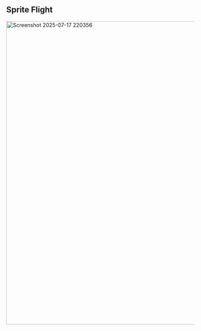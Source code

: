 ## Sprite Flight
<img width="1458" height="813" alt="Screenshot 2025-07-17 220356" src="https://github.com/user-attachments/assets/21c77088-1962-4d76-a30c-519643ff90df" />

